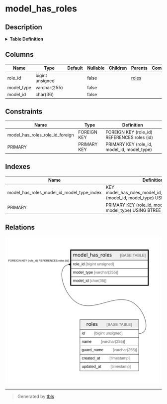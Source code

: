 # model_has_roles

## Description

<details>
<summary><strong>Table Definition</strong></summary>

```sql
CREATE TABLE `model_has_roles` (
  `role_id` bigint unsigned NOT NULL,
  `model_type` varchar(255) COLLATE utf8mb4_unicode_ci NOT NULL,
  `model_id` char(36) COLLATE utf8mb4_unicode_ci NOT NULL,
  PRIMARY KEY (`role_id`,`model_id`,`model_type`),
  KEY `model_has_roles_model_id_model_type_index` (`model_id`,`model_type`),
  CONSTRAINT `model_has_roles_role_id_foreign` FOREIGN KEY (`role_id`) REFERENCES `roles` (`id`) ON DELETE CASCADE
) ENGINE=InnoDB DEFAULT CHARSET=utf8mb4 COLLATE=utf8mb4_unicode_ci
```

</details>

## Columns

| Name | Type | Default | Nullable | Children | Parents | Comment |
| ---- | ---- | ------- | -------- | -------- | ------- | ------- |
| role_id | bigint unsigned |  | false |  | [roles](roles.md) |  |
| model_type | varchar(255) |  | false |  |  |  |
| model_id | char(36) |  | false |  |  |  |

## Constraints

| Name | Type | Definition |
| ---- | ---- | ---------- |
| model_has_roles_role_id_foreign | FOREIGN KEY | FOREIGN KEY (role_id) REFERENCES roles (id) |
| PRIMARY | PRIMARY KEY | PRIMARY KEY (role_id, model_id, model_type) |

## Indexes

| Name | Definition |
| ---- | ---------- |
| model_has_roles_model_id_model_type_index | KEY model_has_roles_model_id_model_type_index (model_id, model_type) USING BTREE |
| PRIMARY | PRIMARY KEY (role_id, model_id, model_type) USING BTREE |

## Relations

![er](model_has_roles.svg)

---

> Generated by [tbls](https://github.com/k1LoW/tbls)
